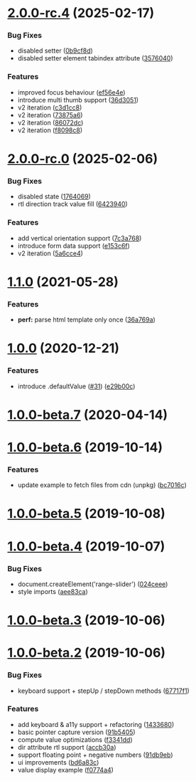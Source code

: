 # [2.0.0-rc.4](https://github.com/andreruffert/range-slider-element/compare/v2.0.0-rc.0...v2.0.0-rc.4) (2025-02-17)


### Bug Fixes

* disabled setter ([0b9cf8d](https://github.com/andreruffert/range-slider-element/commit/0b9cf8d899c5f748bb4f69d102c1cb66cfacaa7f))
* disabled setter element tabindex attribute ([3576040](https://github.com/andreruffert/range-slider-element/commit/3576040f7e537a1aa8efef92b4a9f3945fb43682))


### Features

* improved focus behaviour ([ef56e4e](https://github.com/andreruffert/range-slider-element/commit/ef56e4e70d8a45bf5d9e00960e6afca0141608e8))
* introduce multi thumb support ([36d3051](https://github.com/andreruffert/range-slider-element/commit/36d3051cb6ee5bb8846a7d538c077e33348ebf51))
* v2 iteration ([c3d1cc8](https://github.com/andreruffert/range-slider-element/commit/c3d1cc844983700dfaf7577aa1e78b91d07e4c04))
* v2 iteration ([73875a6](https://github.com/andreruffert/range-slider-element/commit/73875a67056ad40f79d85ae8de7e8a792939e52b))
* v2 iteration ([86072dc](https://github.com/andreruffert/range-slider-element/commit/86072dcda041a3afda67469f179000a75ad44395))
* v2 iteration ([f8098c8](https://github.com/andreruffert/range-slider-element/commit/f8098c8e9bc73411305e59ecc8b8a2c44af70c45))



# [2.0.0-rc.0](https://github.com/andreruffert/range-slider-element/compare/v1.1.0...v2.0.0-rc.0) (2025-02-06)


### Bug Fixes

* disabled state ([1764069](https://github.com/andreruffert/range-slider-element/commit/17640693b6ce82c0717c9d689eca52d453984134))
* rtl direction track value fill ([6423940](https://github.com/andreruffert/range-slider-element/commit/64239404c95e1cc320fdc30889380f02663d5fc2))


### Features

* add vertical orientation support ([7c3a768](https://github.com/andreruffert/range-slider-element/commit/7c3a768b5331e5e8487bd75ae80f501b11bc9ab0))
* introduce form data support ([e153c6f](https://github.com/andreruffert/range-slider-element/commit/e153c6f3c5ed68bcbd817284649405938f37e452))
* v2 iteration ([5a6cce4](https://github.com/andreruffert/range-slider-element/commit/5a6cce41c0b785374b2d86af2aafbd6134a069ed))



# [1.1.0](https://github.com/andreruffert/range-slider-element/compare/v1.0.0...v1.1.0) (2021-05-28)


### Features

* **perf:** parse html template only once ([36a769a](https://github.com/andreruffert/range-slider-element/commit/36a769a58d2b277d295de297107c4de808bfdae9))



# [1.0.0](https://github.com/andreruffert/range-slider-element/compare/v1.0.0-beta.7...v1.0.0) (2020-12-21)


### Features

* introduce .defaultValue ([#31](https://github.com/andreruffert/range-slider-element/issues/31)) ([e29b00c](https://github.com/andreruffert/range-slider-element/commit/e29b00c77c1f657c6f374ceaf0f49b3a21afe77c))



# [1.0.0-beta.7](https://github.com/andreruffert/range-slider-element/compare/v1.0.0-beta.6...v1.0.0-beta.7) (2020-04-14)



# [1.0.0-beta.6](https://github.com/andreruffert/range-slider-element/compare/v1.0.0-beta.5...v1.0.0-beta.6) (2019-10-14)


### Features

* update example to fetch files from cdn (unpkg) ([bc7016c](https://github.com/andreruffert/range-slider-element/commit/bc7016c2a8726cf0e6569b52b4b33e48e500ad4c))



# [1.0.0-beta.5](https://github.com/andreruffert/range-slider-element/compare/v1.0.0-beta.4...v1.0.0-beta.5) (2019-10-08)



# [1.0.0-beta.4](https://github.com/andreruffert/range-slider-element/compare/v1.0.0-beta.3...v1.0.0-beta.4) (2019-10-07)


### Bug Fixes

* document.createElement('range-slider') ([024ceee](https://github.com/andreruffert/range-slider-element/commit/024ceeed817af08cd191df82050248eca1a0e5a1))
* style imports ([aee83ca](https://github.com/andreruffert/range-slider-element/commit/aee83ca4613e8abe8bb815c04f07bf5fde0781b3))



# [1.0.0-beta.3](https://github.com/andreruffert/range-slider-element/compare/v1.0.0-beta.2...v1.0.0-beta.3) (2019-10-06)



# [1.0.0-beta.2](https://github.com/andreruffert/range-slider-element/compare/91b540507e36986853e0702a09724e9c0904c584...v1.0.0-beta.2) (2019-10-06)


### Bug Fixes

* keyboard support + stepUp / stepDown methods ([67717f1](https://github.com/andreruffert/range-slider-element/commit/67717f1c6d06f64870344796bbb87cc9067444fd))


### Features

* add keyboard & a11y support  + refactoring ([1433680](https://github.com/andreruffert/range-slider-element/commit/143368053306f01db2a5813cd3a6a1a9b03bf5e1))
* basic pointer capture version ([91b5405](https://github.com/andreruffert/range-slider-element/commit/91b540507e36986853e0702a09724e9c0904c584))
* compute value optimizations ([f3341dd](https://github.com/andreruffert/range-slider-element/commit/f3341dd1cb1e9bcf28f8de59a9199191a311731a))
* dir attribute rtl support ([accb30a](https://github.com/andreruffert/range-slider-element/commit/accb30a23469cbf006063219c86367ac5caebd23))
* support floating point + negative numbers ([91db9eb](https://github.com/andreruffert/range-slider-element/commit/91db9eb3754742eb057db33f62c0f3fa70e4bfa6))
* ui improvements ([bd6a83c](https://github.com/andreruffert/range-slider-element/commit/bd6a83cf2fbf156ed0907ec0ac1f64e20f82e1c1))
* value display example ([f0774a4](https://github.com/andreruffert/range-slider-element/commit/f0774a41eac937d6c64179620bcff64f03fec28c))



